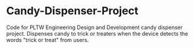# Candy-Dispenser-Project
Code for PLTW Engineering Design and Development candy dispenser project. Dispenses candy to trick or treaters when the device detects the words "trick or treat" from users.
